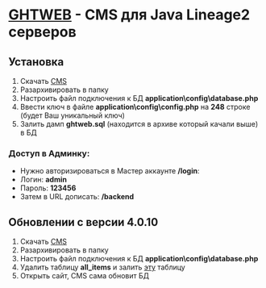 [GHTWEB](http://ghtweb.ru/) - CMS для Java Lineage2 серверов
==================================================

Установка
---------------------------
1. Скачать [CMS](https://github.com/ghtweb/ghtweb/archive/master.zip)
2. Разархивировать в папку
3. Настроить файл подключения к БД **application\config\database.php**
4. Ввести ключ в файле **application\config\config.php** на **248** строке (будет Ваш уникальный ключ)
5. Залить дамп **ghtweb.sql** (находится в архиве который качали выше) в БД


### Доступ в Админку:
- Нужно авторизироваться в Мастер аккаунте **/login**:
- Логин: **admin**
- Пароль: **123456**
- Затем в URL дописать: **/backend**



Обновлении с версии 4.0.10
---------------------------

1. Скачать [CMS](https://github.com/ghtweb/ghtweb/archive/master.zip)
2. Разархивировать в папку
3. Настроить файл подключения к БД **application\config\database.php**
4. Удалить таблицу **all_items** и залить [эту](https://www.dropbox.com/s/6okd2wjfekesp1p/ghtweb_all_items.zip) таблицу
5. Открыть сайт, CMS сама обновит БД
